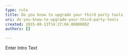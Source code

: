```yaml
---
type: rule
title: Do you know to upgrade your third party tools
uri: do-you-know-to-upgrade-your-third-party-tools
created: 2015-08-13T14:27:04.0000000Z
authors: []

---
```


 Enter Intro Text 
